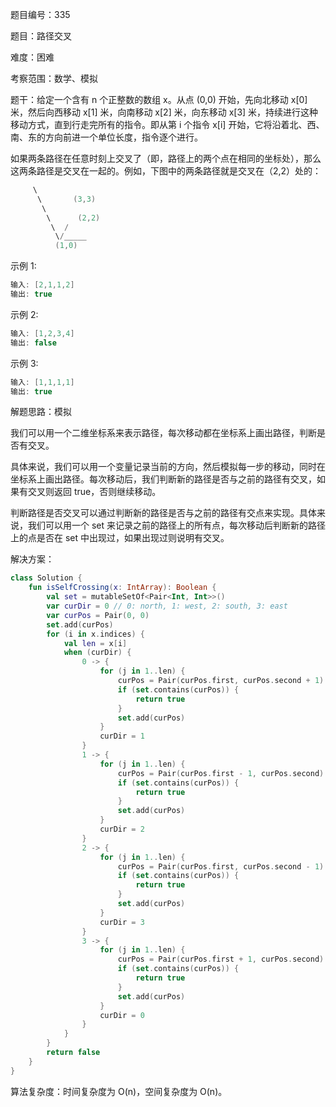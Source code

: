 题目编号：335

题目：路径交叉

难度：困难

考察范围：数学、模拟

题干：给定一个含有 n 个正整数的数组 x。从点 (0,0) 开始，先向北移动 x[0] 米，然后向西移动 x[1] 米，向南移动 x[2] 米，向东移动 x[3] 米，持续进行这种移动方式，直到行走完所有的指令。即从第 i 个指令 x[i] 开始，它将沿着北、西、南、东的方向前进一个单位长度，指令逐个进行。

如果两条路径在任意时刻上交叉了（即，路径上的两个点在相同的坐标处），那么这两条路径是交叉在一起的。例如，下图中的两条路径就是交叉在（2,2）处的：

```kotlin
     \
      \       (3,3)
       \
        \      (2,2)
         \  /
          \/_____
          (1,0)
```

示例 1:

```kotlin
输入: [2,1,1,2]
输出: true
```

示例 2:

```kotlin
输入: [1,2,3,4]
输出: false
```

示例 3:

```kotlin
输入: [1,1,1,1]
输出: true
```

解题思路：模拟

我们可以用一个二维坐标系来表示路径，每次移动都在坐标系上画出路径，判断是否有交叉。

具体来说，我们可以用一个变量记录当前的方向，然后模拟每一步的移动，同时在坐标系上画出路径。每次移动后，我们判断新的路径是否与之前的路径有交叉，如果有交叉则返回 true，否则继续移动。

判断路径是否交叉可以通过判断新的路径是否与之前的路径有交点来实现。具体来说，我们可以用一个 set 来记录之前的路径上的所有点，每次移动后判断新的路径上的点是否在 set 中出现过，如果出现过则说明有交叉。

解决方案：

```kotlin
class Solution {
    fun isSelfCrossing(x: IntArray): Boolean {
        val set = mutableSetOf<Pair<Int, Int>>()
        var curDir = 0 // 0: north, 1: west, 2: south, 3: east
        var curPos = Pair(0, 0)
        set.add(curPos)
        for (i in x.indices) {
            val len = x[i]
            when (curDir) {
                0 -> {
                    for (j in 1..len) {
                        curPos = Pair(curPos.first, curPos.second + 1)
                        if (set.contains(curPos)) {
                            return true
                        }
                        set.add(curPos)
                    }
                    curDir = 1
                }
                1 -> {
                    for (j in 1..len) {
                        curPos = Pair(curPos.first - 1, curPos.second)
                        if (set.contains(curPos)) {
                            return true
                        }
                        set.add(curPos)
                    }
                    curDir = 2
                }
                2 -> {
                    for (j in 1..len) {
                        curPos = Pair(curPos.first, curPos.second - 1)
                        if (set.contains(curPos)) {
                            return true
                        }
                        set.add(curPos)
                    }
                    curDir = 3
                }
                3 -> {
                    for (j in 1..len) {
                        curPos = Pair(curPos.first + 1, curPos.second)
                        if (set.contains(curPos)) {
                            return true
                        }
                        set.add(curPos)
                    }
                    curDir = 0
                }
            }
        }
        return false
    }
}
```

算法复杂度：时间复杂度为 O(n)，空间复杂度为 O(n)。